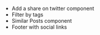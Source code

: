 - Add a share on twitter component
- Filter by tags
- Similar Posts component
- Footer with social links
